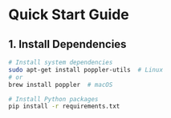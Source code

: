 # Quick Start Guide

## 1. Install Dependencies

```bash
# Install system dependencies
sudo apt-get install poppler-utils  # Linux
# or
brew install poppler  # macOS

# Install Python packages
pip install -r requirements.txt